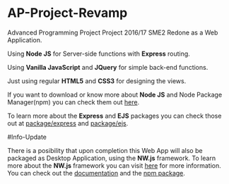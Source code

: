 # AP-Project-Revamp
Advanced Programming Project Project 2016/17 SME2 Redone as a Web Application.  

Using **Node JS** for Server-side functions with **Express** routing.  

Using **Vanilla JavaScript** and **JQuery** for simple back-end functions.  

Just using regular **HTML5** and **CSS3** for designing the views.  


If you want to download or know more about **Node JS** and Node Package Manager(npm) you can check them out [here](https://www.nodejs.org "Node JS Homepage").

To learn more about the **Express** and **EJS** packages you can check those out at [package/express](https://www.npmjs.com/package/express) and [package/ejs](https://www.npmjs.com/package/ejs).

#Info-Update

There is a posibility that upon completion this Web App will also be packaged as Desktop Application, using the **NW.js** framework. To learn more about the **NW.js** framework you can visit [here](https://nwjs.io/ "NW.js Homepage") for more information. 
You can check out the [documentation](http://docs.nwjs.io/en/latest/ "NW.js Documentation") and the [npm package](https://www.npmjs.com/package/nw).

